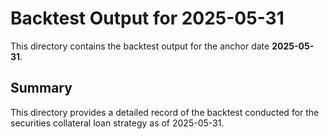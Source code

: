 # Backtest Output for 2025-05-31

This directory contains the backtest output for the anchor date **2025-05-31**.

## Summary

This directory provides a detailed record of the backtest conducted for the securities collateral loan strategy as of 2025-05-31.